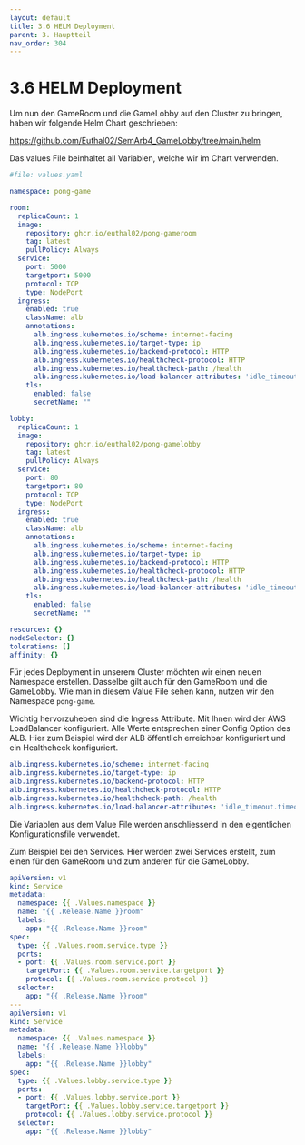 ```yaml
---
layout: default
title: 3.6 HELM Deployment
parent: 3. Hauptteil
nav_order: 304
---
```


# 3.6 HELM Deployment

Um nun den GameRoom und die GameLobby auf den Cluster zu bringen, haben wir folgende Helm Chart geschrieben:

<https://github.com/Euthal02/SemArb4_GameLobby/tree/main/helm>

Das values File beinhaltet all Variablen, welche wir im Chart verwenden.

```yaml
#file: values.yaml

namespace: pong-game

room:
  replicaCount: 1
  image:
    repository: ghcr.io/euthal02/pong-gameroom
    tag: latest
    pullPolicy: Always
  service:
    port: 5000
    targetport: 5000
    protocol: TCP
    type: NodePort
  ingress:
    enabled: true
    className: alb
    annotations:
      alb.ingress.kubernetes.io/scheme: internet-facing
      alb.ingress.kubernetes.io/target-type: ip
      alb.ingress.kubernetes.io/backend-protocol: HTTP
      alb.ingress.kubernetes.io/healthcheck-protocol: HTTP
      alb.ingress.kubernetes.io/healthcheck-path: /health
      alb.ingress.kubernetes.io/load-balancer-attributes: 'idle_timeout.timeout_seconds=3600'
    tls: 
      enabled: false
      secretName: ""

lobby:
  replicaCount: 1
  image:
    repository: ghcr.io/euthal02/pong-gamelobby
    tag: latest
    pullPolicy: Always
  service:
    port: 80
    targetport: 80
    protocol: TCP
    type: NodePort
  ingress:
    enabled: true
    className: alb
    annotations:
      alb.ingress.kubernetes.io/scheme: internet-facing
      alb.ingress.kubernetes.io/target-type: ip
      alb.ingress.kubernetes.io/backend-protocol: HTTP
      alb.ingress.kubernetes.io/healthcheck-protocol: HTTP
      alb.ingress.kubernetes.io/healthcheck-path: /health
      alb.ingress.kubernetes.io/load-balancer-attributes: 'idle_timeout.timeout_seconds=3600'
    tls: 
      enabled: false
      secretName: ""

resources: {}
nodeSelector: {}
tolerations: []
affinity: {}
```

Für jedes Deployment in unserem Cluster möchten wir einen neuen Namespace erstellen. Dasselbe gilt auch für den GameRoom und die GameLobby. Wie man in diesem Value File sehen kann, nutzen wir den Namespace ``pong-game``.

Wichtig hervorzuheben sind die Ingress Attribute. Mit Ihnen wird der AWS LoadBalancer konfiguriert. Alle Werte entsprechen einer Config Option des ALB. Hier zum Beispiel wird der ALB öffentlich erreichbar konfiguriert und ein Healthcheck konfiguriert.

```yaml
alb.ingress.kubernetes.io/scheme: internet-facing
alb.ingress.kubernetes.io/target-type: ip
alb.ingress.kubernetes.io/backend-protocol: HTTP
alb.ingress.kubernetes.io/healthcheck-protocol: HTTP
alb.ingress.kubernetes.io/healthcheck-path: /health
alb.ingress.kubernetes.io/load-balancer-attributes: 'idle_timeout.timeout_seconds=3600'
```

Die Variablen aus dem Value File werden anschliessend in den eigentlichen Konfigurationsfile verwendet.

Zum Beispiel bei den Services. Hier werden zwei Services erstellt, zum einen für den GameRoom und zum anderen für die GameLobby.

```yaml
apiVersion: v1
kind: Service
metadata:
  namespace: {{ .Values.namespace }}
  name: "{{ .Release.Name }}room"
  labels:
    app: "{{ .Release.Name }}room"
spec:
  type: {{ .Values.room.service.type }}
  ports:
  - port: {{ .Values.room.service.port }}
    targetPort: {{ .Values.room.service.targetport }}
    protocol: {{ .Values.room.service.protocol }}
  selector:
    app: "{{ .Release.Name }}room"
---
apiVersion: v1
kind: Service
metadata:
  namespace: {{ .Values.namespace }}
  name: "{{ .Release.Name }}lobby"
  labels:
    app: "{{ .Release.Name }}lobby"
spec:
  type: {{ .Values.lobby.service.type }}
  ports:
  - port: {{ .Values.lobby.service.port }}
    targetPort: {{ .Values.lobby.service.targetport }}
    protocol: {{ .Values.lobby.service.protocol }}
  selector:
    app: "{{ .Release.Name }}lobby"
```
